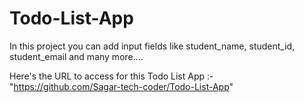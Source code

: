 # Todo-List-App

In this project you can add input fields like student_name, student_id, student_email and many more....

Here's the URL to access for this Todo List App :- "https://github.com/Sagar-tech-coder/Todo-List-App"

